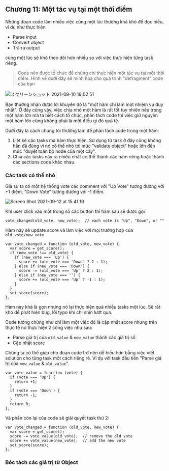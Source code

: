 ## Chương 11: Một tác vụ tại một thời điểm

Những đoạn code làm nhiều việc cùng một lúc thường khá khó để đọc hiểu, ví dụ như thực hiện
- Parse input
- Convert object
- Trả ra output

cùng một lúc sẽ khó theo dõi hơn nhiều so với việc thực hiện từng task riêng.

> Code nên được tổ chức để chúng chỉ thực hiện một tác vụ tại một thời điểm. Hình vẽ dưới đây sẽ minh hoạ cho quá trình "defragment" code của bạn

![スクリーンショット 2021-09-10 19 02 51](https://user-images.githubusercontent.com/15076665/132837206-4b7dcd37-ef50-489b-a1e3-3d652d22a22f.png)

Bạn thường nhận được lời khuyên đó là "một hàm chỉ làm một nhiệm vụ duy nhất". Ở đây cũng vậy, việc chia nhỏ một hàm là rất tốt tuy nhiên nếu trong một hàm lớn mà ta biết cách tổ chức, phân tách code thì việc giữ nguyên một hàm lớn cũng không phải là một điều gì đó quá tệ.

Dưới đây là cách chúng tôi thường làm để phân tách code trong một hàm:

1. Liệt kê các tasks mà hàm thực hiện. Sử dụng từ task ở đây cũng không hẳn đã đúng vì nó có thể nhỏ tới mức "validate object" hoặc lớn đến mức "duyệt toàn bộ node của một cây".
2. Chia các tasks này ra nhiều nhất có thể thành các hàm riêng hoặc thành các sections code khác nhau.

### Các task có thể nhỏ

Giả sử ta có một hệ thống vote các comment với "Up Vote" tương đương với +1 điểm, "Down Vote" tương đương với -1 điểm.

![Screen Shot 2021-09-12 at 15 41 19](https://user-images.githubusercontent.com/15076665/132976548-a5a3dfed-9cea-409f-b6d7-477ec9bcf9d5.png)

Khi user click vào một trong số các button thì hàm sau sẽ được gọi

```JS
vote_changed(old_vote, new_vote);  // each vote is "Up", "Down", or ""
```

Hàm này sẽ update score và làm việc với mọi trường hợp của `old_vote/new_vote`

```JS
var vote_changed = function (old_vote, new_vote) {
  var score = get_score();
  if (new_vote !== old_vote) {
    if (new_vote === 'Up') {
      score += (old_vote === 'Down' ? 2 : 1);
    } else if (new_vote === 'Down') {
      score -= (old_vote === 'Up' ? 2 : 1);
    } else if (new_vote === '') {
      score += (old_vote === 'Up' ? -1 : 1);
    }
  }
  set_score(score);
};
```

Hàm này khá là gọn nhưng nó lại thực hiện quá nhiều tasks một lúc. Sẽ rất khó để phát hiện bug, lỗi typo khi chỉ nhìn lướt qua.

Code tưởng chừng như chỉ làm một việc đó là cập nhật score nhưng trên thực tế nó thực hiện 2 công việc như sau:
- Parse giá trị của `old_value` & `new_value` thành các giá trị số
- Cập nhật score

Chúng ta có thể giúp cho đoạn code trở nên dễ hiểu hơn bằng việc viết solution cho từng task một cách riêng rẽ. Ví dụ với task đầu tiên "Parse giá trị của `new_value` & `old_value`".

```JS
var vote_value = function (vote) {
  if (vote === 'Up') {
    return +1;
  }
  if (vote === 'Down') {
    return -1;
  }
  return 0;
};
```

Và phần còn lại của code sẽ giải quyết task thứ 2:

```JS
var vote_changed = function (old_vote, new_vote) {
  var score = get_score();
  score -= vote_value(old_vote);  // remove the old vote
  score += vote_value(new_vote);  // add the new vote
  set_score(score);
};
```

### Bóc tách các giá trị từ Object
